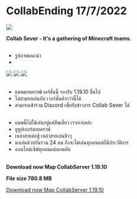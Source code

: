 # CollabEnding 17/7/2022
![](https://cdn.discordapp.com/attachments/908552614919176223/998932345522499694/3.png)

**Collab Sever - It's a gathering of Minecraft teams.**

## 
- รูปภาพแนะนำ
- 
![](https://cdn.discordapp.com/attachments/908552614919176223/998932346617204777/1.png)
![](https://cdn.discordapp.com/attachments/908552614919176223/998932347284095016/2.png)
![](https://cdn.discordapp.com/attachments/908552614919176223/998932346201972867/5.png)

## 
- แมพมายคราฟเวอร์ชั่นนี้ รองรับ 1.19.10 ขึ้นไป
- ไม่สามรถเล่นกับ เวอร์ชั่นต่ำกว่านี้ได้
- สามารถเข้าร่วม Discord เพื่อรับข่าวสาร Collab Sever ได้
##

- แมพนี้ไม่ใช้เล่นอยู่แค่ทีมเดี่ยว เราเอาเหล่า 
- ยูทูปเบอร์มายคราฟ 
- เหล่าสายต่อสู้ เหล่าสายเล่นชิวๆ 
- มาเล่นด้วยกันรวม 24 คน ถึงจะไม่เล่นทุกคนแต่ก็มีประวัติการ 
- ออนไลน์เซิฟทุกคนแน่นอนคับ 

##

**Download now Map CollabServer 1.19.10**

**File size 780.8 MB**

[Download now Map CollabServer 1.19.10](https://drive.google.com/file/d/1GWXlllOmii6OFKTKxKBZf5UWuFPMenM7/view?usp=sharing)
